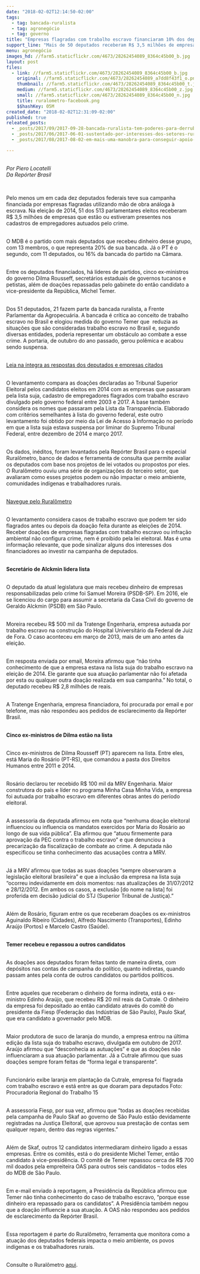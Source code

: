 ```yaml
---
date: "2018-02-02T12:14:50-02:00"
tags:
  - tag: bancada-ruralista
  - tag: agronegócio
  - tag: governo
title: "Empresas flagradas com trabalho escravo financiaram 10% dos deputados federais\n"
support_line: "Mais de 50 deputados receberam R$ 3,5 milhões de empresas responsabilizadas por trabalho escravo. Lista tem 21 representantes da bancada ruralista e é liderada por secretário de Alckmin\n"
menu: agronegócio
images_hd: //farm5.staticflickr.com/4673/28262454089_8364c45b00_b.jpg
layout: post
files:
  - link: //farm5.staticflickr.com/4673/28262454089_8364c45b00_b.jpg
    original: //farm5.staticflickr.com/4673/28262454089_a7dd8f43f1_o.png
    thumbnail: //farm5.staticflickr.com/4673/28262454089_8364c45b00_t.jpg
    medium: //farm5.staticflickr.com/4673/28262454089_8364c45b00_z.jpg
    small: //farm5.staticflickr.com/4673/28262454089_8364c45b00_n.jpg
    title: ruralometro-facebook.png
    $$hashKey: 05M
created_date: "2018-02-02T12:31:09-02:00"
published: true
releated_posts:
  - _posts/2017/09/2017-09-28-bancada-ruralista-tem-poderes-para-derrubar-ou-manter-presidentes.md
  - _posts/2017/06/2017-06-01-sustentado-por-interesses-dos-setores-ruralista-e-imobiliario-mp759-e-aprovada-pelo-senado.md
  - _posts/2017/08/2017-08-02-em-mais-uma-manobra-para-conseguir-apoio-temer-alivia-divida-de-ruralistas.md

---
```

<div dir="auto">&nbsp;</div>

<div dir="auto"><em>Por Piero Locatelli</em></div>

<div dir="auto"><em>Da Rep&oacute;rter Brasil&nbsp;&nbsp;</em></div>

<p>&nbsp;</p>

<p>Pelo menos um em cada dez deputados federais teve sua campanha financiada por empresas flagradas utilizando m&atilde;o de obra an&aacute;loga &agrave; escrava. Na elei&ccedil;&atilde;o de 2014, 51 dos 513 parlamentares eleitos receberam R$ 3,5 milh&otilde;es de empresas que est&atilde;o ou estiveram presentes nos cadastros de empregadores autuados pelo crime.</p>

<p><br />
O MDB &eacute; o partido com mais deputados que recebeu dinheiro desse grupo, com 13 membros, o que representa 20% de sua bancada. J&aacute; o PT &eacute; o segundo, com 11 deputados, ou 16% da bancada do partido na C&acirc;mara.</p>

<p><br />
Entre os deputados financiados, h&aacute; l&iacute;deres de partidos, cinco ex-ministros do governo Dilma Rousseff, secret&aacute;rios estaduais de governos tucanos e petistas, al&eacute;m de doa&ccedil;&otilde;es repassadas pelo gabinete do ent&atilde;o candidato a vice-presidente da Rep&uacute;blica, Michel Temer.</p>

<p><br />
Dos 51 deputados, 21 fazem parte da bancada ruralista, a Frente Parlamentar da Agropecu&aacute;ria. A bancada &eacute; cr&iacute;tica ao conceito de trabalho escravo no Brasil e elogiou medida do governo Temer que&nbsp; reduzia as situa&ccedil;&otilde;es que s&atilde;o consideradas trabalho escravo no Brasil e, segundo diversas entidades, poderia representar um obst&aacute;culo ao combate a esse crime. A portaria, de outubro do ano passado, gerou pol&ecirc;mica e acabou sendo suspensa.</p>

<p><br />
<a href="http://reporterbrasil.org.br/2018/01/integra-das-respostas-das-empresas-e-dos-deputados/">Leia na &iacute;ntegra as respostas dos deputados e empresas citados</a></p>

<p><br />
O levantamento compara as doa&ccedil;&otilde;es declaradas ao Tribunal Superior Eleitoral pelos candidatos eleitos em 2014 com as empresas que passaram pela lista suja, cadastro de empregadores flagrados com trabalho escravo divulgado pelo governo federal entre 2003 e 2017. A base tamb&eacute;m considera os nomes que passaram pela Lista da Transpar&ecirc;ncia. Elaborado com crit&eacute;rios semelhantes &agrave; lista do governo federal, este outro levantamento foi obtido por meio da Lei de Acesso &agrave; Informa&ccedil;&atilde;o no per&iacute;odo em que a lista suja estava suspensa por liminar do Supremo Tribunal Federal, entre dezembro de 2014 e mar&ccedil;o 2017.</p>

<p><br />
Os dados, in&eacute;ditos, foram levantados pela Rep&oacute;rter Brasil para o especial Rural&ocirc;metro, banco de dados e ferramenta de consulta que permite avaliar os deputados com base nos projetos de lei votados ou propostos por eles. O Rural&ocirc;metro ouviu uma s&eacute;rie de organiza&ccedil;&otilde;es do terceiro setor, que avaliaram como esses projetos podem ou n&atilde;o impactar o meio ambiente, comunidades ind&iacute;genas e trabalhadores rurais.</p>

<p><br />
<a href="https://ruralometro.reporterbrasil.org.br/">Navegue pelo Rural&ocirc;metro</a></p>

<p><br />
O levantamento considera casos de trabalho escravo que podem ter sido flagrados antes ou depois da doa&ccedil;&atilde;o feita durante as elei&ccedil;&otilde;es de 2014. Receber doa&ccedil;&otilde;es de empresas flagradas com trabalho escravo ou infra&ccedil;&atilde;o ambiental n&atilde;o configura crime, nem &eacute; proibido pela lei eleitoral. Mas &eacute; uma informa&ccedil;&atilde;o relevante, que pode sinalizar alguns dos interesses dos financiadores ao investir na campanha de deputados.</p>

<p><br />
<strong>Secret&aacute;rio de Alckmin lidera lista</strong></p>

<p><br />
O deputado da atual legislatura que mais recebeu dinheiro de empresas responsabilizadas pelo crime foi Samuel Moreira (PSDB-SP). Em 2016, ele se licenciou do cargo para assumir a secretaria da Casa Civil do governo de Geraldo Alckmin (PSDB) em S&atilde;o Paulo.</p>

<p><br />
Moreira recebeu R$ 500 mil da Tratenge Engenharia, empresa autuada por trabalho escravo na constru&ccedil;&atilde;o do Hospital Universit&aacute;rio da Federal de Juiz de Fora. O caso aconteceu em mar&ccedil;o de 2013, mais de um ano antes da elei&ccedil;&atilde;o.</p>

<p><br />
Em resposta enviada por email, Moreira afirmou que &ldquo;n&atilde;o tinha conhecimento de que a empresa estava na lista suja do trabalho escravo na elei&ccedil;&atilde;o de 2014. Ele garante que sua atua&ccedil;&atilde;o parlamentar n&atilde;o foi afetada por esta ou qualquer outra doa&ccedil;&atilde;o realizada em sua campanha.&rdquo; No total, o deputado recebeu R$ 2,8 milh&otilde;es de reais.</p>

<p><br />
A Tratenge Engenharia, empresa financiadora, foi procurada por email e por telefone, mas n&atilde;o respondeu aos pedidos de esclarecimento da Rep&oacute;rter Brasil.</p>

<p><br />
<strong>Cinco ex-ministros de Dilma est&atilde;o na lista</strong></p>

<p><br />
Cinco ex-ministros de Dilma Rousseff (PT) aparecem na lista. Entre eles, est&aacute; Maria do Ros&aacute;rio (PT-RS), que comandou a pasta dos Direitos Humanos entre 2011 e 2014.</p>

<p><br />
Ros&aacute;rio declarou ter recebido R$ 100 mil da MRV Engenharia. Maior construtora do pa&iacute;s e l&iacute;der no programa Minha Casa Minha Vida, a empresa foi autuada por trabalho escravo em diferentes obras antes do per&iacute;odo eleitoral.</p>

<p><br />
A assessoria da deputada afirmou em nota que &ldquo;nenhuma doa&ccedil;&atilde;o eleitoral influenciou ou influencia os mandatos exercidos por Maria do Ros&aacute;rio ao longo de sua vida p&uacute;blica&rdquo;. Ela afirmou que &ldquo;atuou firmemente para aprova&ccedil;&atilde;o da PEC contra o trabalho escravo&rdquo; e que denunciou a precariza&ccedil;&atilde;o da fiscaliza&ccedil;&atilde;o de combate ao crime. A deputada n&atilde;o especificou se tinha conhecimento das acusa&ccedil;&otilde;es contra a MRV.</p>

<p><br />
J&aacute; a MRV afirmou que todas as suas doa&ccedil;&otilde;es &ldquo;sempre observaram a legisla&ccedil;&atilde;o eleitoral brasileira&rdquo; e que a inclus&atilde;o da empresa na lista suja &ldquo;ocorreu indevidamente em dois momentos: nas atualiza&ccedil;&otilde;es de 31/07/2012 e 28/12/2012. Em ambos os casos, a exclus&atilde;o [do nome na lista] foi proferida em decis&atilde;o judicial do STJ (Superior Tribunal de Justi&ccedil;a).&rdquo;</p>

<p><br />
Al&eacute;m de Ros&aacute;rio, figuram entre os que receberam doa&ccedil;&otilde;es os ex-ministros Aguinaldo Ribeiro (Cidades), Alfredo Nascimento (Transportes), Edinho Ara&uacute;jo (Portos) e Marcelo Castro (Sa&uacute;de).</p>

<p><br />
<strong>Temer recebeu e repassou a outros candidatos</strong></p>

<p><br />
As doa&ccedil;&otilde;es aos deputados foram feitas tanto de maneira direta, com dep&oacute;sitos nas contas de campanha do pol&iacute;tico, quanto indiretas, quando passam antes pela conta de outros candidatos ou partidos pol&iacute;ticos.</p>

<p><br />
Entre aqueles que receberam o dinheiro de forma indireta, est&aacute; o ex-ministro Edinho Ara&uacute;jo, que recebeu R$ 20 mil reais da Cutrale. O dinheiro da empresa foi depositado ao ent&atilde;o candidato atrav&eacute;s do comit&ecirc; do presidente da Fiesp (Federa&ccedil;&atilde;o das Ind&uacute;strias de S&atilde;o Paulo), Paulo Skaf, que era candidato a governador pelo MDB.</p>

<p><br />
Maior produtora de suco de laranja do mundo, a empresa entrou na &uacute;ltima edi&ccedil;&atilde;o da lista suja do trabalho escravo, divulgada em outubro de 2017. Ara&uacute;jo afirmou que &ldquo;desconhecia as autua&ccedil;&otilde;es&rdquo; e que as doa&ccedil;&otilde;es n&atilde;o influenciaram a sua atua&ccedil;&atilde;o parlamentar. J&aacute; a Cutrale afirmou que suas doa&ccedil;&otilde;es sempre foram feitas de &ldquo;forma legal e transparente&rdquo;.</p>

<p><br />
Funcion&aacute;rio exibe laranja em planta&ccedil;&atilde;o da Cutrale, empresa foi flagrada com trabalho escravo e est&aacute; entre as que doaram para deputados Foto: Procuradoria Regional do Trabalho 15</p>

<p><br />
A assessoria Fiesp, por sua vez, afirmou que &ldquo;todas as doa&ccedil;&otilde;es recebidas pela campanha de Paulo Skaf ao governo de S&atilde;o Paulo est&atilde;o devidamente registradas na Justi&ccedil;a Eleitoral, que aprovou sua presta&ccedil;&atilde;o de contas sem qualquer reparo, dentro das regras vigentes.&rdquo;</p>

<p><br />
Al&eacute;m de Skaf, outros 12 candidatos intermediaram dinheiro ligado a essas empresas. Entre os comit&ecirc;s, est&aacute; o do presidente Michel Temer, ent&atilde;o candidato &agrave; vice-presid&ecirc;ncia. O comit&ecirc; de Temer repassou cerca de R$ 700 mil doados pela empreiteira OAS para outros seis candidatos &ndash; todos eles do MDB de S&atilde;o Paulo.</p>

<p><br />
Em e-mail enviado &agrave; reportagem, a Presid&ecirc;ncia da Rep&uacute;blica afirmou que Temer n&atilde;o tinha conhecimento do caso de trabalho escravo, &ldquo;porque esse dinheiro era repassado para os candidatos&rdquo;. A Presid&ecirc;ncia tamb&eacute;m negou que a doa&ccedil;&atilde;o influencie a sua atua&ccedil;&atilde;o. A OAS n&atilde;o respondeu aos pedidos de esclarecimento da Rep&oacute;rter Brasil.</p>

<p><br />
Essa reportagem &eacute; parte do Rural&ocirc;metro, ferramenta que monitora como a atua&ccedil;&atilde;o dos deputados federais impacta o meio ambiente, os povos ind&iacute;genas e os trabalhadores rurais.</p>

<p><br />
Consulte o Rural&ocirc;metro <a href="https://ruralometro.reporterbrasil.org.br/">aqui</a>.&nbsp;</p>

<p>&nbsp;</p>

<p>&nbsp;</p>
